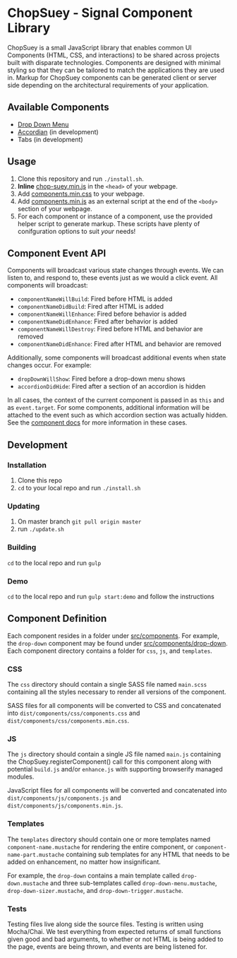 # ChopSuey - Signal Component Library

ChopSuey is a small JavaScript library that enables common UI Components (HTML, CSS, and interactions) to be shared across projects built with disparate technologies. Components are designed with minimal styling so that they can be tailored to match the applications they are used in. Markup for ChopSuey components can be generated client or server side depending on the architectural requirements of your application.

## Available Components

- [Drop Down Menu](src/components/drop-down)
- [Accordian](src/components/accordion) (in development)
- Tabs (in development)


## Usage

1. Clone this repository and run `./install.sh`.
2. **Inline** [chop-suey.min.js](dist/js/chop-suey.min.js) in the `<head>` of your webpage.
3. Add [components.min.css](dist/css/components.min.css) to your webpage.
4. Add [components.min.js](dist/js/components.min.js) as an external script at the end of the `<body>` section of your webpage.
5. For each component or instance of a component, use the provided helper script to generate markup. These scripts have plenty of conifguration options to suit *your* needs!


## Component Event API

Components will broadcast various state changes through events. We can listen to, and respond to, these events just as we would a click event. All components will broadcast:

- `componentNameWillBuild`: Fired before HTML is added
- `componentNameDidBuild`: Fired after HTML is added
- `componentNameWillEnhance`: Fired before behavior is added
- `componentNameDidEnhance`: Fired after behavior is added
- `componentNameWillDestroy`: Fired before HTML and behavior are removed
- `componentNameDidEnhance`: Fired after HTML and behavior are removed

Additionally, some components will broadcast additional events when state changes occur.  For example:

- `dropDownWillShow`: Fired before a drop-down menu shows
- `accordionDidHide`: Fired after a section of an accordion is hidden

In all cases, the context of the current component is passed in as `this` and as `event.target`. For some components, additional information will be attached to the event such as which accordion section was actually hidden. See the [component docs](docs/componentLibrary.md) for more information in these cases.


## Development

### Installation

1. Clone this repo
2. `cd` to your local repo and run `./install.sh`

### Updating

1. On master branch `git pull origin master`
2. run `./update.sh`

### Building

`cd` to the local repo and run `gulp`

### Demo

`cd` to the local repo and run `gulp start:demo` and follow the instructions


## Component Definition

Each component resides in a folder under [src/components](src/components). For example, the `drop-down` component may be found under [src/components/drop-down](src/components/drop-down). Each component directory contains a folder for `css`, `js`, and `templates`.

### CSS

The `css` directory should contain a single SASS file named `main.scss` containing all the styles necessary to render all versions of the component.

SASS files for all components will be converted to CSS and concatenated into `dist/components/css/components.css` and `dist/components/css/components.min.css`.

### JS

The `js` directory should contain a single JS file named `main.js` containing the ChopSuey.registerComponent() call for this component along with potential `build.js` and/or `enhance.js` with supporting browserify managed modules. 

JavaScript files for all components will be converted and concatenated into `dist/components/js/components.js` and `dist/components/js/components.min.js`.

### Templates

The `templates` directory should contain one or more templates  named `component-name.mustache` for rendering the entire component, or `component-name-part.mustache` containing sub templates for any HTML that needs to be added on enhancement, no matter how insignificant.

For example, the `drop-down` contains a main template called `drop-down.mustache` and three sub-templates called `drop-down-menu.mustache`, `drop-down-sizer.mustache`, and `drop-down-trigger.mustache`.

### Tests

Testing files live along side the source files. Testing is written using Mocha/Chai. We test everything from expected returns of small functions given good and bad arguments, to whether or not HTML is being added to the page, events are being thrown, and events are being listened for. 

